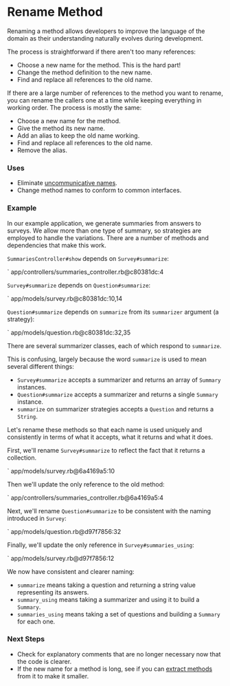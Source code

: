 # Rename Method

Renaming a method allows developers to improve the language of the domain as
their understanding naturally evolves during development.

The process is straightforward if there aren't too many references:

* Choose a new name for the method. This is the hard part!
* Change the method definition to the new name.
* Find and replace all references to the old name.

If there are a large number of references to the method you want to rename, you
can rename the callers one at a time while keeping everything in working order.
The process is mostly the same:

* Choose a new name for the method.
* Give the method its new name.
* Add an alias to keep the old name working.
* Find and replace all references to the old name.
* Remove the alias.

### Uses

* Eliminate [uncommunicative names](#uncommunicative-name).
* Change method names to conform to common interfaces.

### Example

In our example application, we generate summaries from answers to surveys. We
allow more than one type of summary, so strategies are employed to handle the
variations. There are a number of methods and dependencies that make this work.

`SummariesController#show` depends on `Survey#summarize`:

` app/controllers/summaries_controller.rb@c80381dc:4

`Survey#summarize` depends on `Question#summarize`:

` app/models/survey.rb@c80381dc:10,14

`Question#summarize` depends on `summarize` from its `summarizer` argument (a
strategy):

` app/models/question.rb@c80381dc:32,35

There are several summarizer classes, each of which respond to `summarize`.

This is confusing, largely because the word `summarize` is used to mean several
different things:

* `Survey#summarize` accepts a summarizer and returns an array of `Summary`
  instances.
* `Question#summarize` accepts a summarizer and returns a single `Summary`
  instance.
* `summarize` on summarizer strategies accepts a `Question` and returns a
  `String`.

Let's rename these methods so that each name is used uniquely and consistently
in terms of what it accepts, what it returns and what it does.

First, we'll rename `Survey#summarize` to reflect the fact that it returns a
collection.

` app/models/survey.rb@6a4169a5:10

Then we'll update the only reference to the old method:

` app/controllers/summaries_controller.rb@6a4169a5:4

Next, we'll rename `Question#summarize` to be consistent with the naming
introduced in `Survey`:

` app/models/question.rb@d97f7856:32

Finally, we'll update the only reference in `Survey#summaries_using`:

` app/models/survey.rb@d97f7856:12

We now have consistent and clearer naming:

* `summarize` means taking a question and returning a string value representing
  its answers.
* `summary_using` means taking a summarizer and using it to build a `Summary`.
* `summaries_using` means taking a set of questions and building a `Summary` for
  each one.

### Next Steps

* Check for explanatory comments that are no longer necessary now that the code
  is clearer.
* If the new name for a method is long, see if you can [extract
  methods](#extract-method) from it to make it smaller.
